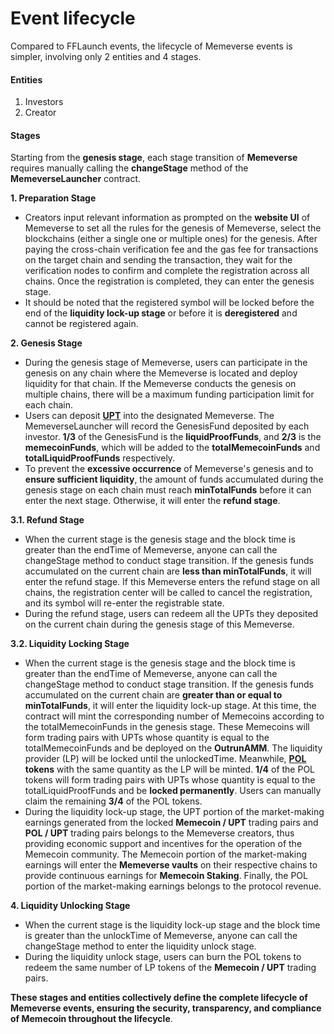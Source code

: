 # Event lifecycle

Compared to FFLaunch events, the lifecycle of Memeverse events is simpler, involving only 2 entities and 4 stages.

#### Entities

1. Investors
2. Creator

#### Stages

Starting from the **genesis stage**, each stage transition of **Memeverse** requires manually calling the **changeStage** method of the **MemeverseLauncher** contract.

**1. Preparation Stage**

* Creators input relevant information as prompted on the **website UI** of Memeverse to set all the rules for the genesis of Memeverse, select the blockchains (either a single one or multiple ones) for the genesis. After paying the cross-chain verification fee and the gas fee for transactions on the target chain and sending the transaction, they wait for the verification nodes to confirm and complete the registration across all chains. Once the registration is completed, they can enter the genesis stage.
* It should be noted that the registered symbol will be locked before the end of the **liquidity lock-up stage** or before it is **deregistered** and cannot be registered again.

**2. Genesis Stage**

* During the genesis stage of Memeverse, users can participate in the genesis on any chain where the Memeverse is located and deploy liquidity for that chain. If the Memeverse conducts the genesis on multiple chains, there will be a maximum funding participation limit for each chain.
* Users can deposit [**UPT**](../outstake/yield-tokenization/pt.md) into the designated Memeverse. The MemeverseLauncher will record the GenesisFund deposited by each investor. **1/3** of the GenesisFund is the **liquidProofFunds**, and **2/3** is the **memecoinFunds**, which will be added to the **totalMemecoinFunds** and **totalLiquidProofFunds** respectively.
* To prevent the **excessive occurrence** of Memeverse's genesis and to **ensure sufficient liquidity**, the amount of funds accumulated during the genesis stage on each chain must reach **minTotalFunds** before it can enter the next stage. Otherwise, it will enter the **refund stage**.

**3.1. Refund Stage**

* When the current stage is the genesis stage and the block time is greater than the endTime of Memeverse, anyone can call the changeStage method to conduct stage transition. If the genesis funds accumulated on the current chain are **less than minTotalFunds**, it will enter the refund stage. If this Memeverse enters the refund stage on all chains, the registration center will be called to cancel the registration, and its symbol will re-enter the registrable state.
* During the refund stage, users can redeem all the UPTs they deposited on the current chain during the genesis stage of this Memeverse.

**3.2. Liquidity Locking Stage**

* When the current stage is the genesis stage and the block time is greater than the endTime of Memeverse, anyone can call the changeStage method to conduct stage transition. If the genesis funds accumulated on the current chain are **greater than or equal to minTotalFunds**, it will enter the liquidity lock-up stage. At this time, the contract will mint the corresponding number of Memecoins according to the totalMemecoinFunds in the genesis stage. These Memecoins will form trading pairs with UPTs whose quantity is equal to the totalMemecoinFunds and be deployed on the **OutrunAMM**. The liquidity provider (LP) will be locked until the unlockedTime. Meanwhile, [**POL**](../fflaunch/proof-of-liquidity-token.md) **tokens** with the same quantity as the LP will be minted. **1/4** of the POL tokens will form trading pairs with UPTs whose quantity is equal to the totalLiquidProofFunds and be **locked permanently**. Users can manually claim the remaining **3/4** of the POL tokens.
* During the liquidity lock-up stage, the UPT portion of the market-making earnings generated from the locked **Memecoin / UPT** trading pairs and **POL / UPT** trading pairs belongs to the Memeverse creators, thus providing economic support and incentives for the operation of the Memecoin community. The Memecoin portion of the market-making earnings will enter the **Memeverse vaults** on their respective chains to provide continuous earnings for **Memecoin Staking**. Finally, the POL portion of the market-making earnings belongs to the protocol revenue.

**4. Liquidity Unlocking Stage**

* When the current stage is the liquidity lock-up stage and the block time is greater than the unlockTime of Memeverse, anyone can call the changeStage method to enter the liquidity unlock stage.
* During the liquidity unlock stage, users can burn the POL tokens to redeem the same number of LP tokens of the **Memecoin / UPT** trading pairs.

**These stages and entities collectively define the complete lifecycle of Memeverse events, ensuring the security, transparency, and compliance of Memecoin throughout the lifecycle**.
